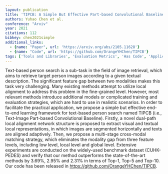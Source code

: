 ```yaml
---
layout: publication
title: 'TIPCB: A Simple But Effective Part-based Convolutional Baseline For Text-based Person Search'
authors: Yuhao Chen et al.
conference: "Arxiv"
year: 2021
citations: 112
bibkey: chen2021simple
additional_links:
  - {name: "Paper", url: 'https://arxiv.org/abs/2105.11628'}
  - {name: "Code", url: 'https://github.com/OrangeYHChen/TIPCB'}
tags: ['Tools and Libraries', 'Evaluation Metrics', 'Has Code', 'Applications']
---
```

Text-based person search is a sub-task in the field of image retrieval, which
aims to retrieve target person images according to a given textual description.
The significant feature gap between two modalities makes this task very
challenging. Many existing methods attempt to utilize local alignment to
address this problem in the fine-grained level. However, most relevant methods
introduce additional models or complicated training and evaluation strategies,
which are hard to use in realistic scenarios. In order to facilitate the
practical application, we propose a simple but effective end-to-end learning
framework for text-based person search named TIPCB (i.e., Text-Image Part-based
Convolutional Baseline). Firstly, a novel dual-path local alignment network
structure is proposed to extract visual and textual local representations, in
which images are segmented horizontally and texts are aligned adaptively. Then,
we propose a multi-stage cross-modal matching strategy, which eliminates the
modality gap from three feature levels, including low level, local level and
global level. Extensive experiments are conducted on the widely-used benchmark
dataset (CUHK-PEDES) and verify that our method outperforms the
state-of-the-art methods by 3.69%, 2.95% and 2.31% in terms of Top-1, Top-5 and
Top-10. Our code has been released in https://github.com/OrangeYHChen/TIPCB.
